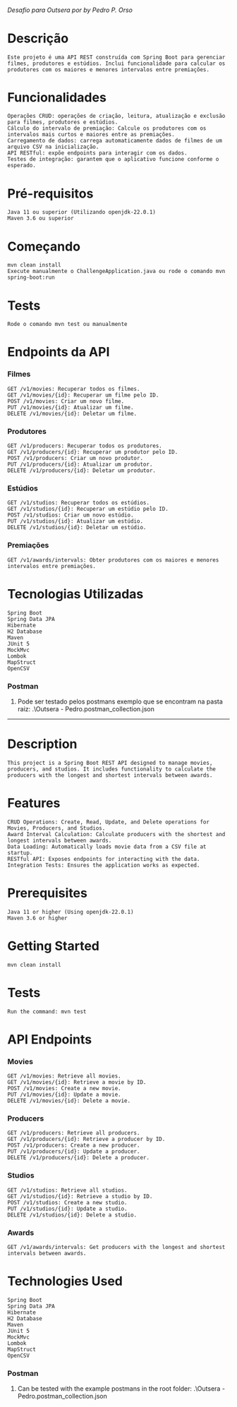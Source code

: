###### Desafio para Outsera por by Pedro P. Orso ######

# Descrição

    Este projeto é uma API REST construída com Spring Boot para gerenciar filmes, produtores e estúdios. Inclui funcionalidade para calcular os produtores com os maiores e menores intervalos entre premiações.

# Funcionalidades

    Operações CRUD: operações de criação, leitura, atualização e exclusão para filmes, produtores e estúdios.
    Cálculo do intervalo de premiação: Calcule os produtores com os intervalos mais curtos e maiores entre as premiações.
    Carregamento de dados: carrega automaticamente dados de filmes de um arquivo CSV na inicialização.
    API RESTful: expõe endpoints para interagir com os dados.
    Testes de integração: garantem que o aplicativo funcione conforme o esperado.

# Pré-requisitos

    Java 11 ou superior (Utilizando openjdk-22.0.1)
    Maven 3.6 ou superior

# Começando

    mvn clean install
    Execute manualmente o ChallengeApplication.java ou rode o comando mvn spring-boot:run 

# Tests

    Rode o comando mvn test ou manualmente

# Endpoints da API
### Filmes

    GET /v1/movies: Recuperar todos os filmes.
    GET /v1/movies/{id}: Recuperar um filme pelo ID.
    POST /v1/movies: Criar um novo filme.
    PUT /v1/movies/{id}: Atualizar um filme.
    DELETE /v1/movies/{id}: Deletar um filme.

### Produtores

    GET /v1/producers: Recuperar todos os produtores.
    GET /v1/producers/{id}: Recuperar um produtor pelo ID.
    POST /v1/producers: Criar um novo produtor.
    PUT /v1/producers/{id}: Atualizar um produtor.
    DELETE /v1/producers/{id}: Deletar um produtor.

### Estúdios

    GET /v1/studios: Recuperar todos os estúdios.
    GET /v1/studios/{id}: Recuperar um estúdio pelo ID.
    POST /v1/studios: Criar um novo estúdio.
    PUT /v1/studios/{id}: Atualizar um estúdio.
    DELETE /v1/studios/{id}: Deletar um estúdio.

### Premiações

    GET /v1/awards/intervals: Obter produtores com os maiores e menores intervalos entre premiações.

# Tecnologias Utilizadas

    Spring Boot
    Spring Data JPA
    Hibernate
    H2 Database
    Maven
    JUnit 5
    MockMvc
    Lombok
    MapStruct
    OpenCSV


### Postman

1. Pode ser testado pelos postmans exemplo que se encontram na pasta raiz: .\Outsera - Pedro.postman_collection.json






------------------------------------------------------------------------------

# Description

    This project is a Spring Boot REST API designed to manage movies, producers, and studios. It includes functionality to calculate the producers with the longest and shortest intervals between awards.

# Features

    CRUD Operations: Create, Read, Update, and Delete operations for Movies, Producers, and Studios.
    Award Interval Calculation: Calculate producers with the shortest and longest intervals between awards.
    Data Loading: Automatically loads movie data from a CSV file at startup.
    RESTful API: Exposes endpoints for interacting with the data.
    Integration Tests: Ensures the application works as expected.

# Prerequisites

    Java 11 or higher (Using openjdk-22.0.1)
    Maven 3.6 or higher

# Getting Started

    mvn clean install

# Tests

    Run the command: mvn test

# API Endpoints
### Movies

    GET /v1/movies: Retrieve all movies.
    GET /v1/movies/{id}: Retrieve a movie by ID.
    POST /v1/movies: Create a new movie.
    PUT /v1/movies/{id}: Update a movie.
    DELETE /v1/movies/{id}: Delete a movie.

### Producers

    GET /v1/producers: Retrieve all producers.
    GET /v1/producers/{id}: Retrieve a producer by ID.
    POST /v1/producers: Create a new producer.
    PUT /v1/producers/{id}: Update a producer.
    DELETE /v1/producers/{id}: Delete a producer.

### Studios

    GET /v1/studios: Retrieve all studios.
    GET /v1/studios/{id}: Retrieve a studio by ID.
    POST /v1/studios: Create a new studio.
    PUT /v1/studios/{id}: Update a studio.
    DELETE /v1/studios/{id}: Delete a studio.

### Awards

    GET /v1/awards/intervals: Get producers with the longest and shortest intervals between awards.

# Technologies Used

    Spring Boot
    Spring Data JPA
    Hibernate
    H2 Database
    Maven
    JUnit 5
    MockMvc
    Lombok
    MapStruct
    OpenCSV

### Postman

1. Can be tested with the example postmans in the root folder: .\Outsera - Pedro.postman_collection.json